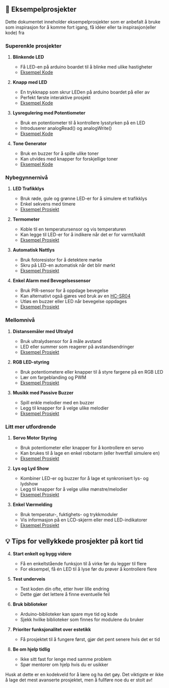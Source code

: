## 🎨 Eksempelprosjekter

Dette dokumentet inneholder eksempelprosjekter som er anbefalt å bruke som inspirasjon for å komme fort igang, få idéer eller ta inspirasjon(eller kode) fra

### Superenkle prosjekter

1. **Blinkende LED**

   - Få LED-en på arduino boardet til å blinke med ulike hastigheter
   - [Eksempel Kode](https://www.arduino.cc/en/Tutorial/BuiltInExamples/Blink)

2. **Knapp med LED**

   - En trykknapp som skrur LEDen på arduino boardet på eller av
   - Perfekt første interaktive prosjekt
   - [Eksempel Kode](https://www.arduino.cc/en/Tutorial/BuiltInExamples/Button)

3. **Lysregulering med Potentiometer**

   - Bruk en potentiometer til å kontrollere lysstyrken på en LED
   - Introduserer analogRead() og analogWrite()
   - [Eksempel Kode](https://www.arduino.cc/en/Tutorial/BuiltInExamples/AnalogReadSerial)

4. **Tone Generator**
   - Bruk en buzzer for å spille ulike toner
   - Kan utvides med knapper for forskjellige toner
   - [Eksempel Kode](https://www.arduino.cc/en/Tutorial/BuiltInExamples/toneMelody)

### Nybegynnernivå

1. **LED Trafikklys**

   - Bruk røde, gule og grønne LED-er for å simulere et trafikklys
   - Enkel sekvens med timere
   - [Eksempel Prosjekt](https://projecthub.arduino.cc/krishna_agarwal/traffic-light-using-arduino-a-beginner-project-35f8c6)

2. **Termometer**

   - Koble til en temperatursensor og vis temperaturen
   - Kan legge til LED-er for å indikere når det er for varmt/kaldt
   - [Eksempel Prosjekt](https://projecthub.arduino.cc/microst/active-sensor-thermometer-73b283)

3. **Automatisk Nattlys**

   - Bruk fotoresistor for å detektere mørke
   - Skru på LED-en automatisk når det blir mørkt
   - [Eksempel Prosjekt](https://projecthub.arduino.cc/DCamino/ambient-light-sensor-using-photo-resistor-and-led-lights-79c2ed)

4. **Enkel Alarm med Bevegelsessensor**
   - Bruk PIR-sensor for å oppdage bevegelse
   - Kan alternativt også gjøres ved bruk av en [HC-SR04](https://projecthub.arduino.cc/Isaac100/getting-started-with-the-hc-sr04-ultrasonic-sensor-7cabe1)
   - Utløs en buzzer eller LED når bevegelse oppdages
   - [Eksempel Prosjekt](https://projecthub.arduino.cc/BEASTIDREES62/diy-homemade-pir-alarm-system-with-arduino-c553fa)

### Mellomnivå

1. **Distansemåler med Ultralyd**

   - Bruk ultralydsensor for å måle avstand
   - LED eller summer som reagerer på avstandsendringer
   - [Eksempel Prosjekt](https://projecthub.arduino.cc/sumanskd/measure-distance-and-more-with-hc-sr04-ultrasonic-sensor-c61b3e)

2. **RGB LED-styring**

   - Bruk potentiometere eller knapper til å styre fargene på en RGB LED
   - Lær om fargeblanding og PWM
   - [Eksempel Prosjekt](https://roboticsbackend.com/arduino-control-rgb-led-with-potentiometer/)

3. **Musikk med Passive Buzzer**

   - Spill enkle melodier med en buzzer
   - Legg til knapper for å velge ulike melodier
   - [Eksempel Prosjekt](https://projecthub.arduino.cc/tmekinyan/playing-popular-songs-with-arduino-and-a-buzzer-546f4a)

### Litt mer utfordrende

1. **Servo Motor Styring**

   - Bruk potentiometer eller knapper for å kontrollere en servo
   - Kan brukes til å lage en enkel robotarm (eller hvertfall simulere en)
   - [Eksempel Prosjekt](https://docs.arduino.cc/learn/electronics/servo-motors/)

2. **Lys og Lyd Show**

   - Kombiner LED-er og buzzer for å lage et synkronisert lys- og lydshow
   - Legg til knapper for å velge ulike mønstre/melodier
   - [Eksempel Prosjekt](https://projecthub.arduino.cc/samfrits11/led-lightshow-f9dd80)

3. **Enkel Værmelding**

   - Bruk temperatur-, fuktighets- og trykkmoduler
   - Vis informasjon på en LCD-skjerm eller med LED-indikatorer
   - [Eksempel Prosjekt](https://projecthub.arduino.cc/rajeshjiet/iot-based-weather-monitoring-system-using-arduino-a3334a)

## 💡 Tips for vellykkede prosjekter på kort tid

4. **Start enkelt og bygg videre**

   - Få en enkeltstående funksjon til å virke før du legger til flere
   - For eksempel, få én LED til å lyse før du prøver å kontrollere flere

5. **Test underveis**

   - Test koden din ofte, etter hver lille endring
   - Dette gjør det lettere å finne eventuelle feil

6. **Bruk biblioteker**

   - Arduino-biblioteker kan spare mye tid og kode
   - Sjekk hvilke biblioteker som finnes for modulene du bruker

7. **Prioriter funksjonalitet over estetikk**

   - Få prosjektet til å fungere først, gjør det pent senere hvis det er tid

8. **Be om hjelp tidlig**
   - Ikke sitt fast for lenge med samme problem
   - Spør mentorer om hjelp hvis du er usikker

Husk at dette er en kodekveld for å lære og ha det gøy. Det viktigste er ikke å lage det mest avanserte prosjektet, men å fullføre noe du er stolt av!
